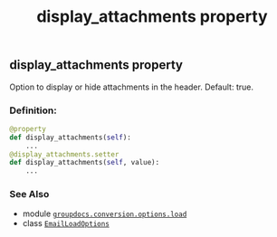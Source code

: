 ﻿---
title: display_attachments property
second_title: GroupDocs.Conversion for Python via .NET API References
description: 
type: docs
weight: 80
url: /python-net/groupdocs.conversion.options.load/emailloadoptions/display_attachments/
is_root: false
---

## display_attachments property


Option to display or hide attachments in the header. Default: true.
### Definition:
```python
@property
def display_attachments(self):
    ...
@display_attachments.setter
def display_attachments(self, value):
    ...
```

### See Also
* module [`groupdocs.conversion.options.load`](../../)
* class [`EmailLoadOptions`](/conversion/python-net/groupdocs.conversion.options.load/emailloadoptions)
